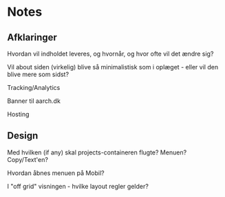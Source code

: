 # Notes

## Afklaringer

Hvordan vil indholdet leveres,
og hvornår, og hvor ofte vil det ændre sig?

Vil about siden (virkelig) blive så minimalistisk som i oplæget - eller vil den blive mere som sidst?

Tracking/Analytics

Banner til aarch.dk

Hosting

## Design

Med hvilken (if any) skal projects-containeren flugte? Menuen? Copy/Text'en?

Hvordan åbnes menuen på Mobil?

I "off grid" visningen - hvilke layout regler gelder?